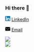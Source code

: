 ### Hi there 👋

<a href="https://www.linkedin.com/in/matheus-figueiredo-lima/"><img src="https://raw.githubusercontent.com/Mattst123/mattst123/master/linkedin.png" width="16"></img></a> [LinkedIn](https://www.linkedin.com/in/matheus-figueiredo-lima/)

<a href="mflima1995@gmail.com"><img src="https://raw.githubusercontent.com/Mattst123/mattst123/master/envelope.png" width="16"></img></a> [Email](mflima1995@gmail.com)

<img width="500px" align="left" src="https://github-readme-stats.vercel.app/api/top-langs/?username=mattst123&hide=html&layout=compact&theme=buefy" />

<td><img width="500px" align="left" src="https://github-readme-stats.vercel.app/api?username=mattst123&theme=buefy"/> 
<!--
**Mattst123/mattst123** is a ✨ _special_ ✨ repository because its `README.md` (this file) appears on your GitHub profile.

  
  
<a href="https://www.linkedin.com/in/seu_usuário"><img src="https://github.com/seu_usuário/seu_usuário/linkedin.png" width="16"></img></a> [LinkedIn](https://www.linkedin.com/in/seu_usuário)
  
Here are some ideas to get you started:

- 🔭 I’m currently working on ...
- 🌱 I’m currently learning ...
- 👯 I’m looking to collaborate on ...
- 🤔 I’m looking for help with ...
- 💬 Ask me about ...
- 📫 How to reach me: ...
- 😄 Pronouns: ...
- ⚡ Fun fact: ...
-->
